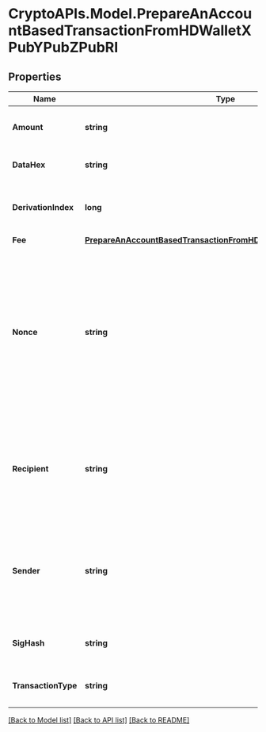 # CryptoAPIs.Model.PrepareAnAccountBasedTransactionFromHDWalletXPubYPubZPubRI

## Properties

Name | Type | Description | Notes
------------ | ------------- | ------------- | -------------
**Amount** | **string** | Representation of the amount of the transaction | 
**DataHex** | **string** | Representation of the data in hex value | 
**DerivationIndex** | **long** | Representation of the derivation index of the xpub address | 
**Fee** | [**PrepareAnAccountBasedTransactionFromHDWalletXPubYPubZPubRIFee**](PrepareAnAccountBasedTransactionFromHDWalletXPubYPubZPubRIFee.md) |  | 
**Nonce** | **string** | Represents the sequential running number for an address, starting from 0 for the first transaction. E.g., if the nonce of a transaction is 10, it would be the 11th transaction sent from the sender&#39;s address. | 
**Recipient** | **string** | Represents a recipient addresses. In account-based protocols like Ethereum there is only one address in this list. | 
**Sender** | **string** | Represents a sender address. In account-based protocols like Ethereum there is only one address in this list. | 
**SigHash** | **string** | Representation of the hash that should be signed. | 
**TransactionType** | **string** | Representation of the transaction type | 

[[Back to Model list]](../README.md#documentation-for-models) [[Back to API list]](../README.md#documentation-for-api-endpoints) [[Back to README]](../README.md)

